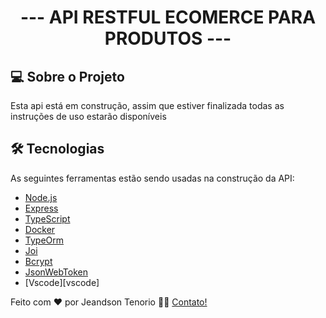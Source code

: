 <h1 align="center">
   --- API RESTFUL ECOMERCE PARA PRODUTOS ---
</h1>

## 💻 Sobre o Projeto

Esta api está em construção, assim que estiver finalizada todas as instruções de uso estarão disponíveis


## 🛠 Tecnologias

As seguintes ferramentas estão sendo usadas na construção da API:

- [Node.js][nodejs]
- [Express][express]
- [TypeScript][typescript]
- [Docker][docker]
- [TypeOrm][typeorm]
- [Joi][joi]
- [Bcrypt][bcrypt]
- [JsonWebToken][jsonwebtoken]
- [Vscode][vscode]

Feito com ❤️ por Jeandson Tenorio 👋🏽 [Contato!](https://www.linkedin.com/in/jeandson/)

[nodejs]: https://nodejs.org/
[express]: https://expressjs.com/pt-br/
[typescript]: https://www.typescriptlang.org/
[typeorm]: https://typeorm.io/#/
[Joi]: https://joi.dev/api/?v=17.4.2
[docker]: https://docs.docker.com/
[bcrypt]: https://www.npmjs.com/package/bcryptjs
[jsonwebtoken]: https://www.npmjs.com/package/jsonwebtoken

